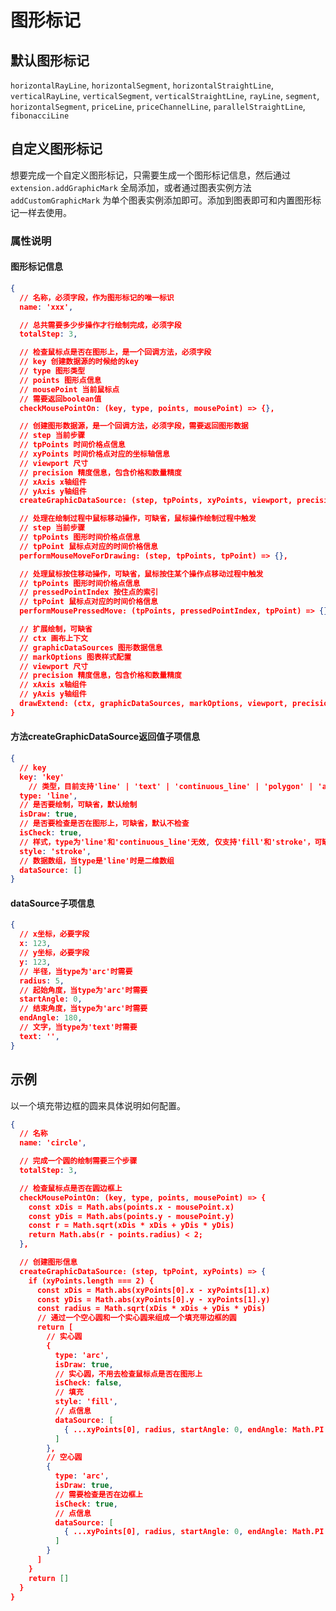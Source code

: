 # 图形标记

## 默认图形标记
`horizontalRayLine`, `horizontalSegment`, `horizontalStraightLine`, `verticalRayLine`, `verticalSegment`, `verticalStraightLine`, `rayLine`, `segment`, `horizontalSegment`, `priceLine`, `priceChannelLine`, `parallelStraightLine`, `fibonacciLine`

## 自定义图形标记
想要完成一个自定义图形标记，只需要生成一个图形标记信息，然后通过`extension.addGraphicMark` 全局添加，或者通过图表实例方法`addCustomGraphicMark` 为单个图表实例添加即可。添加到图表即可和内置图形标记一样去使用。
### 属性说明
#### 图形标记信息
```json
{
  // 名称，必须字段，作为图形标记的唯一标识
  name: 'xxx',

  // 总共需要多少步操作才行绘制完成，必须字段
  totalStep: 3,

  // 检查鼠标点是否在图形上，是一个回调方法，必须字段
  // key 创建数据源的时候给的key
  // type 图形类型
  // points 图形点信息
  // mousePoint 当前鼠标点
  // 需要返回boolean值
  checkMousePointOn: (key, type, points, mousePoint) => {},

  // 创建图形数据源，是一个回调方法，必须字段，需要返回图形数据
  // step 当前步骤
  // tpPoints 时间价格点信息
  // xyPoints 时间价格点对应的坐标轴信息
  // viewport 尺寸
  // precision 精度信息，包含价格和数量精度
  // xAxis x轴组件
  // yAxis y轴组件
  createGraphicDataSource: (step, tpPoints, xyPoints, viewport, precision, xAxis, yAxis) => {},

  // 处理在绘制过程中鼠标移动操作，可缺省，鼠标操作绘制过程中触发
  // step 当前步骤
  // tpPoints 图形时间价格点信息
  // tpPoint 鼠标点对应的时间价格信息
  performMouseMoveForDrawing: (step, tpPoints, tpPoint) => {},

  // 处理鼠标按住移动操作，可缺省，鼠标按住某个操作点移动过程中触发
  // tpPoints 图形时间价格点信息
  // pressedPointIndex 按住点的索引
  // tpPoint 鼠标点对应的时间价格信息
  performMousePressedMove: (tpPoints, pressedPointIndex, tpPoint) => {},

  // 扩展绘制，可缺省
  // ctx 画布上下文
  // graphicDataSources 图形数据信息
  // markOptions 图表样式配置
  // viewport 尺寸
  // precision 精度信息，包含价格和数量精度
  // xAxis x轴组件
  // yAxis y轴组件
  drawExtend: (ctx, graphicDataSources, markOptions, viewport, precision, xAxis, yAxis) => {}
}
```
#### 方法createGraphicDataSource返回值子项信息
```json
{
  // key
  key: 'key'
	// 类型，目前支持'line' | 'text' | 'continuous_line' | 'polygon' | 'arc'，是必要字段
  type: 'line',
  // 是否要绘制，可缺省，默认绘制
  isDraw: true,
  // 是否要检查是否在图形上，可缺省，默认不检查
  isCheck: true,
  // 样式，type为'line'和'continuous_line'无效, 仅支持'fill'和'stroke'，可缺省，type为'text'时，默认为'fill'，其它默认为'stroke'
  style: 'stroke',
  // 数据数组，当type是'line'时是二维数组
  dataSource: []
}
```
#### dataSource子项信息
```json
{
  // x坐标，必要字段
  x: 123,
  // y坐标，必要字段
  y: 123,
  // 半径，当type为'arc'时需要
  radius: 5,
  // 起始角度，当type为'arc'时需要
  startAngle: 0,
  // 结束角度，当type为'arc'时需要
  endAngle: 180,
  // 文字，当type为'text'时需要
  text: '',
}
```


## 示例
以一个填充带边框的圆来具体说明如何配置。
```json
{
  // 名称
  name: 'circle',

  // 完成一个圆的绘制需要三个步骤
  totalStep: 3,

  // 检查鼠标点是否在圆边框上
  checkMousePointOn: (key, type, points, mousePoint) => {
    const xDis = Math.abs(points.x - mousePoint.x)
    const yDis = Math.abs(points.y - mousePoint.y)
    const r = Math.sqrt(xDis * xDis + yDis * yDis)
    return Math.abs(r - points.radius) < 2;
  },

  // 创建图形信息
  createGraphicDataSource: (step, tpPoint, xyPoints) => {
    if (xyPoints.length === 2) {
      const xDis = Math.abs(xyPoints[0].x - xyPoints[1].x)
      const yDis = Math.abs(xyPoints[0].y - xyPoints[1].y)
      const radius = Math.sqrt(xDis * xDis + yDis * yDis)
      // 通过一个空心圆和一个实心圆来组成一个填充带边框的圆
      return [
        // 实心圆
        {
          type: 'arc',
          isDraw: true,
          // 实心圆，不用去检查鼠标点是否在图形上
          isCheck: false,
          // 填充
          style: 'fill',
          // 点信息
          dataSource: [
            { ...xyPoints[0], radius, startAngle: 0, endAngle: Math.PI * 2 },
          ]
        },
        // 空心圆
        {
          type: 'arc',
          isDraw: true,
          // 需要检查是否在边框上
          isCheck: true,
          // 点信息
          dataSource: [
            { ...xyPoints[0], radius, startAngle: 0, endAngle: Math.PI * 2 },
          ]
        }
      ]
    }
    return []
  }
}
```
